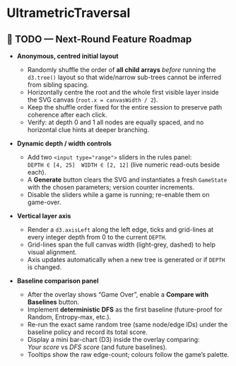 # UltrametricTraversal


## 🚧 TODO — Next-Round Feature Roadmap

- **Anonymous, centred initial layout**
  - Randomly shuffle the order of **all child arrays** *before* running the `d3.tree()` layout so that wide/narrow sub-trees cannot be inferred from sibling spacing.  
  - Horizontally centre the root and the whole first visible layer inside the SVG canvas (`root.x = canvasWidth / 2`).  
  - Keep the shuffle order fixed for the entire session to preserve path coherence after each click.  
  - Verify: at depth 0 and 1 all nodes are equally spaced, and no horizontal clue hints at deeper branching.

- **Dynamic depth / width controls**
  - Add two `<input type="range">` sliders in the rules panel:  
    `DEPTH ∈ [4, 25]` `WIDTH ∈ [2, 12]` (live numeric read-outs beside each).  
  - A **Generate** button clears the SVG and instantiates a fresh `GameState` with the chosen parameters; version counter increments.  
  - Disable the sliders while a game is running; re-enable them on game-over.

- **Vertical layer axis**
  - Render a `d3.axisLeft` along the left edge, ticks and grid-lines at every integer depth from 0 to the current `DEPTH`.  
  - Grid-lines span the full canvas width (light-grey, dashed) to help visual alignment.  
  - Axis updates automatically when a new tree is generated or if `DEPTH` is changed.

- **Baseline comparison panel**
  - After the overlay shows “Game Over”, enable a **Compare with Baselines** button.  
  - Implement **deterministic DFS** as the first baseline (future-proof for Random, Entropy-max, etc.).  
  - Re-run the exact same random tree (same node/edge IDs) under the baseline policy and record its total score.  
  - Display a mini bar-chart (D3) inside the overlay comparing:  
    *Your score* vs *DFS score* (and future baselines).  
  - Tooltips show the raw edge-count; colours follow the game’s palette.
